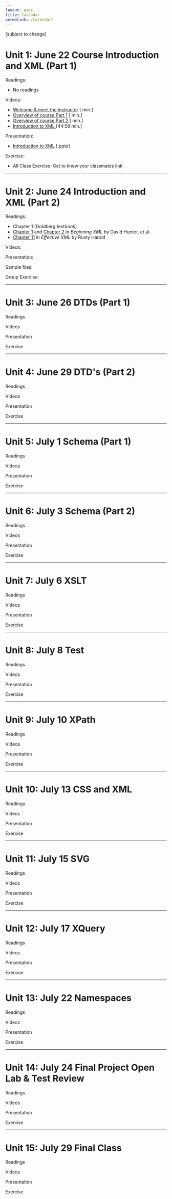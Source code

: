 ```yaml
---
layout: page
title: Calendar
permalink: /calendar/
---
```

[subject to change]
# Unit 1: June 22 Course Introduction and XML (Part 1)

Readings:
- No readings

Videos:
- [Welcome &amp; meet the instructor]() [ min.]
- [Overview of course Part 1]() [ min.]
- [Overview of course Part 2]() [ min.]     
- [Introduction to XML ](https://youtu.be/-kN-oY3hDyg) [44:58 min.]   
    
Presentation:    
- [Introduction to XML](https://www.albany.edu/~mwolfe/ist538/unit1/XML_unit1.pptx) [.pptx]

Exercise:
- All Class Exercise: Get to know your classmates [link](https://markwolfeman.github.io/ist538/assignments/icebreaker.html)

------------
# Unit 2: June 24 Introduction and XML (Part 2)

Readings: 
 - Chapter 1 (Goldberg textbook)
- [Chapter 1](http://media.wiley.com/product_data/excerpt/78/04701148/0470114878.pdf) and [Chapter 2 ](http://www.codeproject.com/Articles/845/Beginning-XML-Chapter-2-Well-Formed-XML) in *Beginning XML* by David Hunter, et al.
- [Chapter 11](http://www.cafeconleche.org/books/effectivexml/chapters/11.html) in *Effective XML* by Rusty Harold 
 
 Videos: 
<!-- 
-[XML Coders Bootcamp](https://youtu.be/b27DeLZvkTo) [12:31 min.] 
-[Baseball Scorecard Exercise](https://youtu.be/-c9eQLH2_N8) [2:37 min.] 
-[XML Fundamentals Part 1](https://youtu.be/ZGuXZf5mu8I) [13:29 min.]
-[XML Fundamentals Part 2](https://youtu.be/tQnAdGlAeKY) [28:46 min.]
-[Homework 1 instructions](https://youtu.be/hYCwJgHU-qs) [8:40 min.] 
 -->

Presentation:
<!--
-[XML Bootcamp notes .docx](http://www.albany.edu/~mwolfe/ist538/unit2/unit2_xml_notepad_bootcamp.docx) 
-[XML Fundamentals Parts 1 &amp; 2 notes .docx](http://www.albany.edu/~mwolfe/ist538/unit2/unit2_xml_fundamentals_parts_1_2.docx) -->

Sample files:
<!-- 
	-[folder of examples](http://www.albany.edu/~mwolfe/ist538/unit2/examples/)from presentation, click into linked folder, right click and &quot;save link as&quot; to copy .xml files to desktop   -->


Group Exercise:
<!--
-[Mark up the following](http://www.albany.edu/~mwolfe/ist538/unit2/boxscore.jpg)box score using Notepad++ (due: ???)
-[Baseball game box score](http://www.albany.edu/~mwolfe/ist538/lesson1/boxscore.jpg)[.jpg]
-[completed box score](http://www.albany.edu/~mwolfe/ist538/lesson1/boxscore.xml)[.xml]
-[How to read a box score](http://www.albany.edu/~mwolfe/ist538/lesson1/how_to_read.jpg)[.jpg]
Install software:
	-[Windows users, Download and install Notepad++ ](http://www.albany.edu/~mwolfe/ist538/unit2/installing_notetab.docx)[.doc] Due:  ???
	-[Mac users, Download and install ](http://www.jedit.org/index.php?page=download)
	-[XML editor tool discussion thread](https://blackboard.albany.edu/webapps/discussionboard/do/forum?action=list_threads&course_id=_124658_1&nav=discussion_board_entry&conf_id=_198030_1&forum_id=_376258_1)  -->


------------
# Unit 3: June 26 DTDs (Part 1)

Readings

Videos

Presentation

Exercise

------------
# Unit 4: June 29 DTD's (Part 2)

Readings

Videos

Presentation

Exercise

------------
# Unit 5:  July 1 Schema (Part 1)

Readings

Videos

Presentation

Exercise
        
------------
# Unit 6:     July 3 Schema (Part 2)

Readings

Videos

Presentation

Exercise

------------
# Unit 7:   July 6  XSLT

Readings

Videos

Presentation

Exercise
          
------------
# Unit 8:    July 8 Test

Readings

Videos

Presentation

Exercise        

------------
# Unit 9:    July 10 XPath

Readings

Videos

Presentation

Exercise   

------------
# Unit 10: July 13 CSS and XML

Readings

Videos

Presentation

Exercise  

------------
# Unit 11:  July 15 SVG

Readings

Videos

Presentation

Exercise  

------------
# Unit 12:     July 17 XQuery

Readings

Videos

Presentation

Exercise  

------------
# Unit 13:    July 22  Namespaces

Readings

Videos

Presentation

Exercise  

------------
# Unit 14:   July 24   Final Project Open Lab & Test Review

Readings

Videos

Presentation

Exercise

------------
# Unit 15:   July 29   Final Class 

Readings

Videos

Presentation

Exercise